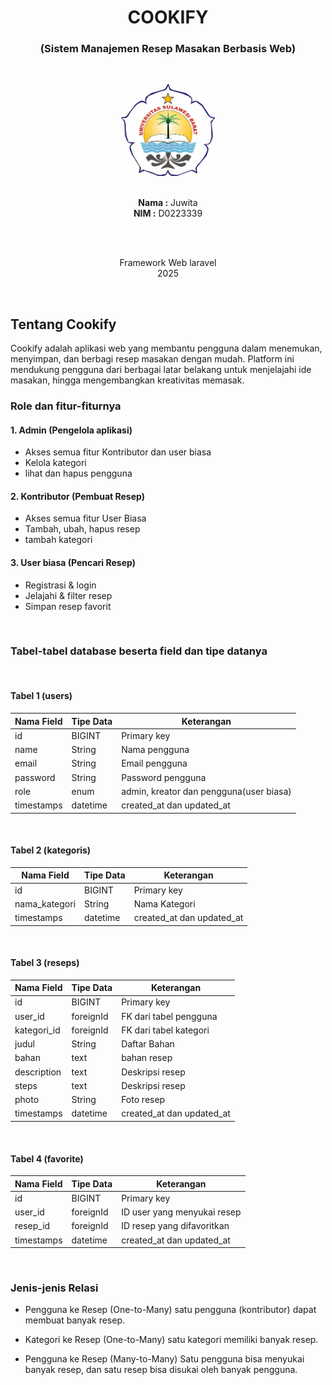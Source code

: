 <h1 align="center">COOKIFY</h1>
<h3 align="center">(Sistem Manajemen Resep Masakan Berbasis Web)</h3><br>

<p align="center">
  <img src="public/images/logo2.jpg" alt="Logo Cookify" width="150" height="auto"><br><br>
</p>

<p align="center">
  <strong>Nama :</strong> Juwita <br>
  <strong>NIM :</strong> D0223339
</p>
<br><br>

<p align="center">
  Framework Web laravel <br>
  2025
</p>
<br>

## Tentang Cookify

Cookify adalah aplikasi web yang membantu pengguna dalam menemukan, menyimpan, dan berbagi resep masakan dengan mudah. Platform ini mendukung pengguna dari berbagai latar belakang untuk menjelajahi ide masakan, hingga mengembangkan kreativitas memasak.

### Role dan fitur-fiturnya

#### 1. Admin (Pengelola aplikasi)

- Akses semua fitur Kontributor dan user biasa
- Kelola kategori
- lihat dan hapus pengguna

#### 2. Kontributor (Pembuat Resep)

- Akses semua fitur User Biasa
- Tambah, ubah, hapus resep
- tambah kategori

#### 3. User biasa (Pencari Resep)

- Registrasi & login
- Jelajahi & filter resep
- Simpan resep favorit

<br>

### Tabel-tabel database beserta field dan tipe datanya
<br>

#### Tabel 1 (users)

| Nama Field | Tipe Data | Keterangan |
|-------|-----------|------------|
| id | BIGINT | Primary key |
| name | String | Nama pengguna |
| email | String | Email pengguna |
| password | String | Password pengguna |
| role | enum | admin, kreator dan pengguna(user biasa) |
| timestamps | datetime | created_at dan updated_at |
<br>

#### Tabel 2 (kategoris)

| Nama Field | Tipe Data | Keterangan |
|-------|-----------|------------|
| id | BIGINT | Primary key |
| nama_kategori | String | Nama Kategori |
| timestamps | datetime | created_at dan updated_at |
<br>

#### Tabel 3 (reseps)

| Nama Field | Tipe Data | Keterangan |
|-------|-----------|------------|
| id | BIGINT | Primary key |
| user_id | foreignId | FK dari tabel pengguna |
| kategori_id | foreignId | FK dari tabel kategori |
| judul | String | Daftar Bahan |
| bahan | text | bahan resep |
| description | text | Deskripsi resep |
| steps | text | Deskripsi resep |
| photo | String | Foto resep |
| timestamps | datetime | created_at dan updated_at |
<br>

#### Tabel 4 (favorite)

| Nama Field | Tipe Data | Keterangan |
|-------|-----------|------------|
| id | BIGINT | Primary key |
| user_id | foreignId | ID user yang menyukai resep |
| resep_id | foreignId |  ID resep yang difavoritkan |
| timestamps | datetime | created_at dan updated_at |
<br>

### Jenis-jenis Relasi

- Pengguna ke Resep (One-to-Many)
  satu pengguna (kontributor) dapat membuat banyak resep. 

- Kategori ke Resep (One-to-Many)
  satu kategori memiliki banyak resep.

- Pengguna ke Resep (Many-to-Many)
  Satu pengguna bisa menyukai banyak resep, dan satu resep bisa disukai oleh banyak pengguna.